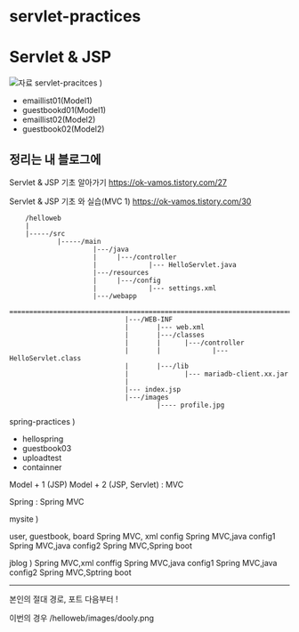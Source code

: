 # servlet-practices
# Servlet & JSP
![자료](./자료001.jpg "자료")
servlet-pracitces ) 
- emaillist01(Model1)
- guestbookd01(Model1)
- emaillist02(Model2)
- guestbook02(Model2)

## 정리는 내 블로그에 
Servlet & JSP 기초 알아가기 https://ok-vamos.tistory.com/27

Servlet & JSP 기초 와 실습(MVC 1) https://ok-vamos.tistory.com/30


```
	/helloweb
    |
    |-----/src
            |-----/main
                     |---/java
                     |     |---/controller
                     |             |--- HelloServlet.java
                     |---/resources
                     |     |---/config
                     |             |--- settings.xml
                     |---/webapp
	=======================================================================
                             |---/WEB-INF
                             |       |--- web.xml
                             |       |---/classes
                             |       |      |---/controller
                             |       |             |--- HelloServlet.class
                             |       |---/lib
                             |              |--- mariadb-client.xx.jar
                             |
                             |--- index.jsp
                             |---/images
                                     |---- profile.jpg

```





spring-practices )
- hellospring
- guestbook03
- uploadtest
- containner

Model + 1 (JSP)
Model + 2 (JSP, Servlet) : MVC

Spring : Spring MVC


mysite )

user, guestbook, board
Spring MVC, xml config
Spring MVC,java config1
Spring MVC,java config2
Spring MVC,Spring boot


jblog ) 
Spring MVC,xml conffig
Spring MVC,java config1
Spring MVC,java config2
Spring MVC,Sptring boot

---


본인의 절대 경로, 포트 다음부터 !

이번의 경우 /helloweb/images/dooly.png


